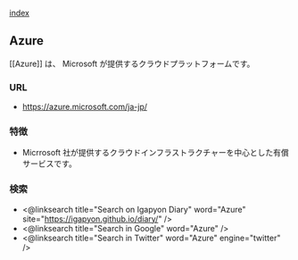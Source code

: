 [index](https://igapyon.github.io/diary/keyword/index.html)

## Azure

[[Azure]] は、 Microsoft が提供するクラウドプラットフォームです。

### URL

* https://azure.microsoft.com/ja-jp/

### 特徴

* Micrrosoft 社が提供するクラウドインフラストラクチャーを中心とした有償サービスです。

### 検索

* <@linksearch title="Search on Igapyon Diary" word="Azure" site="https://igapyon.github.io/diary/" />
* <@linksearch title="Search in Google" word="Azure" />
* <@linksearch title="Search in Twitter" word="Azure" engine="twitter" />
